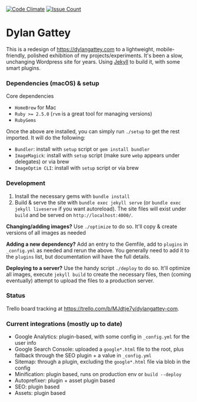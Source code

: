 [![Code Climate](https://codeclimate.com/github/dgattey/dg/badges/gpa.svg?style=flat)](https://codeclimate.com/github/dgattey/dg) [![Issue Count](https://codeclimate.com/github/dgattey/dg/badges/issue_count.svg?style=flat)](https://codeclimate.com/github/dgattey/dg)

# Dylan Gattey
This is a redesign of https://dylangattey.com to a lightweight, mobile-friendly, polished exhibition of my projects/experiments. It's been a slow, unchanging Wordpress site for years. Using [Jekyll](https://jekyllrb.com/) to build it, with some smart plugins.

### Dependencies (macOS) & setup
Core dependencies
- `HomeBrew` for Mac
- `Ruby >= 2.5.0` (`rvm` is a great tool for managing versions)
- `RubyGems`

Once the above are installed, you can simply run `./setup` to get the rest imported. It will do the following:
- `Bundler`: install with `setup` script or `gem install bundler`
- `ImageMagick`: install with `setup` script (make sure `webp` appears under delegates) or via brew
- `ImageOptim CLI`: install with `setup` script or via brew

### Development
1. Install the necessary gems with `bundle install`
2. Build & serve the site with `bundle exec jekyll serve` (or `bundle exec jekyll liveserve` if you want autoreload). The site files will exist under `build` and be served on `http://localhost:4000/`.

**Changing/adding images?** Use `./optimize` to do so. It'll copy & create versions of all images as needed

**Adding a new dependency?** Add an entry to the Gemfile, add to `plugins` in `_config.yml` as needed and rerun the above. You generally need to add it to the `plugins` list, but documentation will have the full details.

**Deploying to a server?** Use the handy script `./deploy` to do so. It'll optimize all images, execute `jekyll build` to create the necessary files, then (coming eventually) attempt to upload the files to a production server.

### Status
Trello board tracking at https://trello.com/b/MJdtje7y/dylangattey-com.

### Current integrations (mostly up to date)
- Google Analytics: plugin-based, with some config in `_config.yml` for the user info
- Google Search Console: uploaded a `google*.html` file to the root, plus fallback through the SEO plugin + a value in `_config.yml`
- Sitemap: through a plugin, excluding the `google*.html` file via blob in the config
- Minification: plugin based, runs on production env or `build --deploy`
- Autoprefixer: plugin + asset plugin based
- SEO: plugin based
- Assets: plugin based
